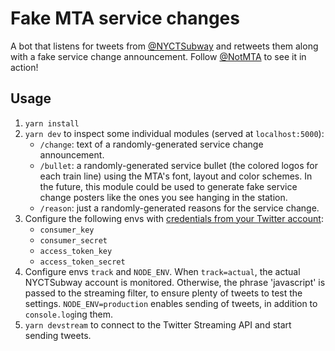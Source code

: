 # Fake MTA service changes
A bot that listens for tweets from [@NYCTSubway](http://twitter.com/NYCTSubway) and retweets them along with a fake service change announcement. Follow [@NotMTA](http://twitter.com/notmta) to see it in action!

## Usage
1. `yarn install`
2. `yarn dev` to inspect some individual modules (served at `localhost:5000`):
    - `/change`: text of a randomly-generated service change announcement.
    - `/bullet`: a randomly-generated service bullet (the colored logos for each train line) using the MTA's font, layout and color schemes. In the future, this module could be used to generate fake service change posters like the ones you see hanging in the station.
    - `/reason`: just a randomly-generated reasons for the service change.
3. Configure the following envs with [credentials from your Twitter account](http://apps.twitter.com/):
    - `consumer_key`
    - `consumer_secret`
    - `access_token_key`
    - `access_token_secret`
4. Configure envs `track` and `NODE_ENV`. When `track=actual`, the actual NYCTSubway account is monitored. Otherwise, the phrase 'javascript' is passed to the streaming filter, to ensure plenty of tweets to test the settings. `NODE_ENV=production` enables sending of tweets, in addition to `console.log`ing them.
5. `yarn devstream` to connect to the Twitter Streaming API and start sending tweets.
